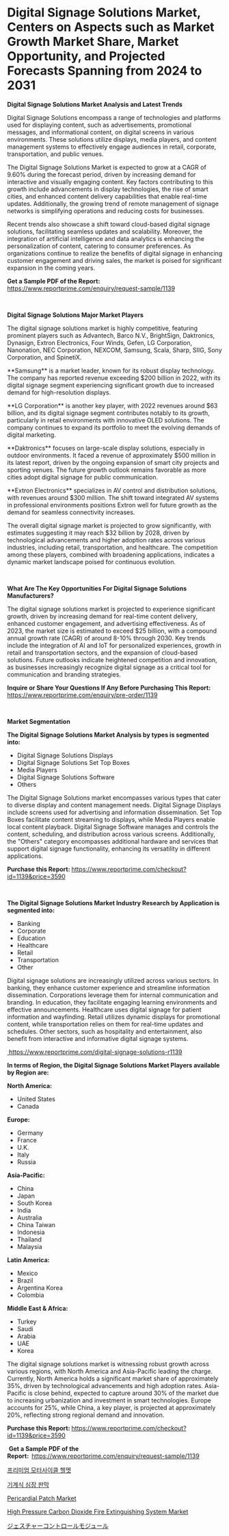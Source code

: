 <p><h1>Digital Signage Solutions Market, Centers on Aspects such as Market Growth Market Share, Market Opportunity, and Projected Forecasts Spanning from 2024 to 2031</h1></p><p><strong>Digital Signage Solutions Market Analysis and Latest Trends</strong></p>
<p><p>Digital Signage Solutions encompass a range of technologies and platforms used for displaying content, such as advertisements, promotional messages, and informational content, on digital screens in various environments. These solutions utilize displays, media players, and content management systems to effectively engage audiences in retail, corporate, transportation, and public venues.</p><p>The Digital Signage Solutions Market is expected to grow at a CAGR of 9.60% during the forecast period, driven by increasing demand for interactive and visually engaging content. Key factors contributing to this growth include advancements in display technologies, the rise of smart cities, and enhanced content delivery capabilities that enable real-time updates. Additionally, the growing trend of remote management of signage networks is simplifying operations and reducing costs for businesses.</p><p>Recent trends also showcase a shift toward cloud-based digital signage solutions, facilitating seamless updates and scalability. Moreover, the integration of artificial intelligence and data analytics is enhancing the personalization of content, catering to consumer preferences. As organizations continue to realize the benefits of digital signage in enhancing customer engagement and driving sales, the market is poised for significant expansion in the coming years.</p></p>
<p><strong>Get a Sample PDF of the Report:&nbsp;</strong> <a href="https://www.reportprime.com/enquiry/request-sample/1139">https://www.reportprime.com/enquiry/request-sample/1139</a></p>
<p>&nbsp;</p>
<p><strong>Digital Signage Solutions Major Market Players</strong></p>
<p><p>The digital signage solutions market is highly competitive, featuring prominent players such as Advantech, Barco N.V., BrightSign, Daktronics, Dynasign, Extron Electronics, Four Winds, Gefen, LG Corporation, Nanonation, NEC Corporation, NEXCOM, Samsung, Scala, Sharp, SIIG, Sony Corporation, and SpinetiX. </p><p>**Samsung** is a market leader, known for its robust display technology. The company has reported revenue exceeding $200 billion in 2022, with its digital signage segment experiencing significant growth due to increased demand for high-resolution displays.</p><p>**LG Corporation** is another key player, with 2022 revenues around $63 billion, and its digital signage segment contributes notably to its growth, particularly in retail environments with innovative OLED solutions. The company continues to expand its portfolio to meet the evolving demands of digital marketing.</p><p>**Daktronics** focuses on large-scale display solutions, especially in outdoor environments. It faced a revenue of approximately $500 million in its latest report, driven by the ongoing expansion of smart city projects and sporting venues. The future growth outlook remains favorable as more cities adopt digital signage for public communication.</p><p>**Extron Electronics** specializes in AV control and distribution solutions, with revenues around $300 million. The shift toward integrated AV systems in professional environments positions Extron well for future growth as the demand for seamless connectivity increases.</p><p>The overall digital signage market is projected to grow significantly, with estimates suggesting it may reach $32 billion by 2028, driven by technological advancements and higher adoption rates across various industries, including retail, transportation, and healthcare. The competition among these players, combined with broadening applications, indicates a dynamic market landscape poised for continuous evolution.</p></p>
<p>&nbsp;</p>
<p><strong>What Are The Key Opportunities For Digital Signage Solutions Manufacturers?</strong></p>
<p><p>The digital signage solutions market is projected to experience significant growth, driven by increasing demand for real-time content delivery, enhanced customer engagement, and advertising effectiveness. As of 2023, the market size is estimated to exceed $25 billion, with a compound annual growth rate (CAGR) of around 8-10% through 2030. Key trends include the integration of AI and IoT for personalized experiences, growth in retail and transportation sectors, and the expansion of cloud-based solutions. Future outlooks indicate heightened competition and innovation, as businesses increasingly recognize digital signage as a critical tool for communication and branding strategies.</p></p>
<p><strong>Inquire or Share Your Questions If Any Before Purchasing This Report:</strong> <a href="https://www.reportprime.com/enquiry/pre-order/1139">https://www.reportprime.com/enquiry/pre-order/1139</a></p>
<p>&nbsp;</p>
<p><strong>Market Segmentation</strong></p>
<p><strong>The Digital Signage Solutions Market Analysis by types is segmented into:</strong></p>
<p><ul><li>Digital Signage Solutions Displays</li><li>Digital Signage Solutions Set Top Boxes</li><li>Media Players</li><li>Digital Signage Solutions Software</li><li>Others</li></ul></p>
<p><p>The Digital Signage Solutions market encompasses various types that cater to diverse display and content management needs. Digital Signage Displays include screens used for advertising and information dissemination. Set Top Boxes facilitate content streaming to displays, while Media Players enable local content playback. Digital Signage Software manages and controls the content, scheduling, and distribution across various screens. Additionally, the "Others" category encompasses additional hardware and services that support digital signage functionality, enhancing its versatility in different applications.</p></p>
<p><strong>Purchase this Report:&nbsp;</strong><a href="https://www.reportprime.com/checkout?id=1139&price=3590">https://www.reportprime.com/checkout?id=1139&price=3590</a></p>
<p>&nbsp;</p>
<p><strong>The Digital Signage Solutions Market Industry Research by Application is segmented into:</strong></p>
<p><ul><li>Banking</li><li>Corporate</li><li>Education</li><li>Healthcare</li><li>Retail</li><li>Transportation</li><li>Other</li></ul></p>
<p><p>Digital signage solutions are increasingly utilized across various sectors. In banking, they enhance customer experience and streamline information dissemination. Corporations leverage them for internal communication and branding. In education, they facilitate engaging learning environments and effective announcements. Healthcare uses digital signage for patient information and wayfinding. Retail utilizes dynamic displays for promotional content, while transportation relies on them for real-time updates and schedules. Other sectors, such as hospitality and entertainment, also benefit from interactive and informative digital signage systems.</p></p>
<p><a href="https://www.reportprime.com/digital-signage-solutions-r1139">&nbsp;https://www.reportprime.com/digital-signage-solutions-r1139</a></p>
<p><strong>In terms of Region, the Digital Signage Solutions Market Players available by Region are:</strong></p>
<p>
    <p> <strong> North America: </strong>
        <ul>
            <li>United States</li>
            <li>Canada</li>
        </ul>
        </p> 
    <p> <strong> Europe: </strong>
        <ul>
            <li>Germany</li>
            <li>France</li>
            <li>U.K.</li>
            <li>Italy</li>
            <li>Russia</li>
        </ul>
        </p> 
    <p> <strong> Asia-Pacific: </strong>
        <ul>
            <li>China</li>
            <li>Japan</li>
            <li>South Korea</li>
            <li>India</li>
            <li>Australia</li>
            <li>China Taiwan</li>
            <li>Indonesia</li>
            <li>Thailand</li>
            <li>Malaysia</li>
        </ul>
        </p> 
    <p> <strong> Latin America: </strong>
        <ul>
            <li>Mexico</li>
            <li>Brazil</li>
            <li>Argentina Korea</li>
            <li>Colombia</li>
        </ul>
        </p> 
    <p> <strong> Middle East & Africa: </strong>
        <ul>
            <li>Turkey</li>
            <li>Saudi</li>
            <li>Arabia</li>
            <li>UAE</li>
            <li>Korea</li>
        </ul>
    </p>
    </p>
<p><p>The digital signage solutions market is witnessing robust growth across various regions, with North America and Asia-Pacific leading the charge. Currently, North America holds a significant market share of approximately 35%, driven by technological advancements and high adoption rates. Asia-Pacific is close behind, expected to capture around 30% of the market due to increasing urbanization and investment in smart technologies. Europe accounts for 25%, while China, a key player, is projected at approximately 20%, reflecting strong regional demand and innovation.</p></p>
<p><strong>Purchase this Report: </strong><a href="https://www.reportprime.com/checkout?id=1139&price=3590">https://www.reportprime.com/checkout?id=1139&price=3590</a></p>
<p>&nbsp;<strong>Get a Sample PDF of the Report:&nbsp;&nbsp;</strong><a href="https://www.reportprime.com/enquiry/request-sample/1139">https://www.reportprime.com/enquiry/request-sample/1139</a></p>
<p><strong></strong></p>
<p><p><a href="https://medium.com/@bulahhamill33/%ED%94%84%EB%A6%AC%EB%AF%B8%EC%97%84-%EC%98%A4%ED%86%A0%EB%B0%94%EC%9D%B4-%ED%97%AC%EB%A9%A7-%EC%8B%9C%EC%9E%A5-%EB%8F%99%ED%96%A5-%EB%B0%8F-%EB%B6%84%EC%84%9D-%EB%AF%B8%EB%9E%98-%EC%84%B1%EC%9E%A5-%EA%B8%B0%ED%9A%8C%EC%99%80-%EB%8F%84%EC%A0%84-%EA%B3%BC%EC%A0%9C-2024-2031-56ad734b925c">프리미엄 모터사이클 헬멧</a></p><p><a href="https://github.com/laholand/Market-Research-Report-List-6/blob/main/10859411700.md">기계식 심장 판막</a></p><p><a href="https://medium.com/@adribbs56546/pericardial-patch-market-global-market-insights-and-sales-trends-2024-to-2031-94f6e2238f0e">Pericardial Patch Market</a></p><p><a href="https://issuu.com/reportprime-2/docs/high-pressure-carbon-dioxide-fire-e_665e35f3b54784">High Pressure Carbon Dioxide Fire Extinguishing System Market</a></p><p><a href="https://github.com/mohamedbakry57/Market-Research-Report-List-6/blob/main/17679101714.md">ジェスチャーコントロールモジュール</a></p></p>